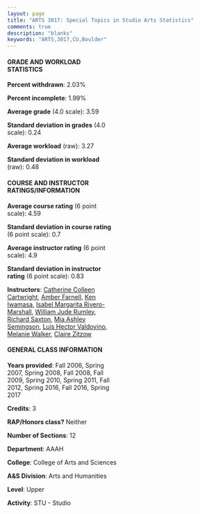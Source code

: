 ```yaml
---
layout: page
title: "ARTS 3017: Special Topics in Studio Arts Statistics"
comments: true
description: "blanks"
keywords: "ARTS,3017,CU,Boulder"
---
```

<head>
<script src="https://ajax.googleapis.com/ajax/libs/jquery/2.1.3/jquery.min.js"></script>
<script src="https://dl.dropboxusercontent.com/s/pc42nxpaw1ea4o9/highcharts.js?dl=0"></script>
<!-- <script src="../assets/js/highcharts.js"></script> -->
<style type="text/css">@font-face {
	font-family: "Bebas Neue";
	src: url(https://www.filehosting.org/file/details/544349/BebasNeue Regular.otf) format("opentype");
	}
	h1.Bebas { 
		font-family: "Bebas Neue", Verdana, Tahoma;
	}
</style>
</head>
<body>
	<div id="container" style="float: right; width: 45%; height: 88%; margin-left: 2.5%; margin-right: 2.5%;"></div>
	<script language="JavaScript">
		$(document).ready(function() {
		var chart = {type: 'column'};
		var title = {text: 'Grade Distribution'};
		var xAxis = {categories: ['A','B','C','D','F'],crosshair: true};
		var yAxis = {min: 0,title: {text: 'Percentage'}};
		var tooltip = {headerFormat: '<center><b><span style="font-size:20px">{point.key}</span></b></center>',
		               pointFormat: '<td style="padding:0"><b>{point.y:.1f}%</b></td>',
		               footerFormat: '</table>',shared: true,useHTML: true};
		var plotOptions = {column: {pointPadding: 0.0,borderWidth: 0}};  
		var credits = {enabled: false};var series= [{name: 'Percent',data: [68.12,28.4,2.78,0.0,0.69,]}];
		var json = {};
		json.chart = chart;
		json.title = title;
		json.tooltip = tooltip;
		json.xAxis = xAxis;
		json.yAxis = yAxis;  
		json.series = series;
		json.plotOptions = plotOptions;  
		json.credits = credits;
		$('#container').highcharts(json);
	});
	</script>
</body>
			   
#### GRADE AND WORKLOAD STATISTICS

**Percent withdrawn**: 2.03%

**Percent incomplete**: 1.99%

**Average grade** (4.0 scale): 3.59

**Standard deviation in grades** (4.0 scale): 0.24

**Average workload** (raw): 3.27

**Standard deviation in workload** (raw): 0.48

#### COURSE AND INSTRUCTOR RATINGS/INFORMATION

**Average course rating** (6 point scale): 4.59

**Standard deviation in course rating** (6 point scale): 0.7

**Average instructor rating** (6 point scale): 4.9

**Standard deviation in instructor rating** (6 point scale): 0.83

**Instructors**: <a href='../../instructors/Catherine_Colleen_Cartwright'>Catherine Colleen Cartwright</a>, <a href='../../instructors/Amber_Farnell'>Amber Farnell</a>, <a href='../../instructors/Ken_Iwamasa'>Ken Iwamasa</a>, <a href='../../instructors/Isabel_Margarita_Rivero-Marshall'>Isabel Margarita Rivero-Marshall</a>, <a href='../../instructors/William_Jude_Rumley'>William Jude Rumley</a>, <a href='../../instructors/Richard_Saxton'>Richard Saxton</a>, <a href='../../instructors/Mia_Ashley_Semingson'>Mia Ashley Semingson</a>, <a href='../../instructors/Luis_Hector_Valdovino'>Luis Hector Valdovino</a>, <a href='../../instructors/Melanie_Walker'>Melanie Walker</a>, <a href='../../instructors/Claire_Zitzow'>Claire Zitzow</a>

#### GENERAL CLASS INFORMATION

**Years provided**: Fall 2006, Spring 2007, Spring 2008, Fall 2008, Fall 2009, Spring 2010, Spring 2011, Fall 2012, Spring 2016, Fall 2016, Spring 2017

**Credits**: 3

**RAP/Honors class?** Neither

**Number of Sections**: 12

**Department**: AAAH

**College**: College of Arts and Sciences

**A&S Division**: Arts and Humanities

**Level**: Upper

**Activity**: STU - Studio
